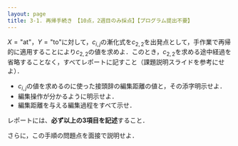 ```yaml
---
layout: page
title: 3-1. 再帰手続き　【10点，2週目のみ採点】【プログラム提出不要】
---
```


$X = \mbox{"at"}$，$Y = \mbox{"to"}$に対して，$c_{i,j}$の漸化式を$c_{2,2}$を出発点として，手作業で再帰的に適用することにより$c_{2,2}$の値を求めよ．このとき，$c_{2,2}$を求める途中経過を省略することなく，すべてレポートに記すこと（課題説明スライドを参考にせよ）．

+ $c_{i,j}$の値を求めるのに使った接頭辞の編集距離の値と，その添字明示せよ．
+ 編集操作が分かるように明示せよ．
+ 編集距離を与える編集過程をすべて示せ．

レポートには、**必ず以上の3項目を記述**すること． 

さらに，この手順の問題点を面接で説明せよ．
